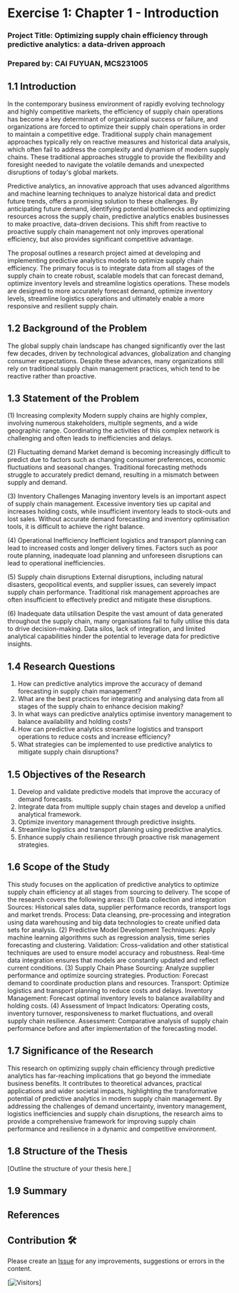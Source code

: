 # Exercise 1:  Chapter 1 - Introduction

### Project Title: Optimizing supply chain efficiency through predictive analytics: a data-driven approach

### Prepared by: CAI FUYUAN, MCS231005

## 1.1 Introduction

In the contemporary business environment of rapidly evolving technology and highly competitive markets, the efficiency of supply chain operations has become a key determinant of organizational success or failure, and organizations are forced to optimize their supply chain operations in order to maintain a competitive edge. Traditional supply chain management approaches typically rely on reactive measures and historical data analysis, which often fail to address the complexity and dynamism of modern supply chains. These traditional approaches struggle to provide the flexibility and foresight needed to navigate the volatile demands and unexpected disruptions of today's global markets.

Predictive analytics, an innovative approach that uses advanced algorithms and machine learning techniques to analyze historical data and predict future trends, offers a promising solution to these challenges. By anticipating future demand, identifying potential bottlenecks and optimizing resources across the supply chain, predictive analytics enables businesses to make proactive, data-driven decisions. This shift from reactive to proactive supply chain management not only improves operational efficiency, but also provides significant competitive advantage.

The proposal outlines a research project aimed at developing and implementing predictive analytics models to optimize supply chain efficiency. The primary focus is to integrate data from all stages of the supply chain to create robust, scalable models that can forecast demand, optimize inventory levels and streamline logistics operations. These models are designed to more accurately forecast demand, optimize inventory levels, streamline logistics operations and ultimately enable a more responsive and resilient supply chain.

## 1.2 Background of the Problem

The global supply chain landscape has changed significantly over the last few decades, driven by technological advances, globalization and changing consumer expectations. Despite these advances, many organizations still rely on traditional supply chain management practices, which tend to be reactive rather than proactive.

## 1.3 Statement of the Problem

(1) Increasing complexity
Modern supply chains are highly complex, involving numerous stakeholders, multiple segments, and a wide geographic range. Coordinating the activities of this complex network is challenging and often leads to inefficiencies and delays.

(2) Fluctuating demand
Market demand is becoming increasingly difficult to predict due to factors such as changing consumer preferences, economic fluctuations and seasonal changes. Traditional forecasting methods struggle to accurately predict demand, resulting in a mismatch between supply and demand.

(3) Inventory Challenges
Managing inventory levels is an important aspect of supply chain management. Excessive inventory ties up capital and increases holding costs, while insufficient inventory leads to stock-outs and lost sales. Without accurate demand forecasting and inventory optimisation tools, it is difficult to achieve the right balance.

(4) Operational Inefficiency
Inefficient logistics and transport planning can lead to increased costs and longer delivery times. Factors such as poor route planning, inadequate load planning and unforeseen disruptions can lead to operational inefficiencies.

(5) Supply chain disruptions
External disruptions, including natural disasters, geopolitical events, and supplier issues, can severely impact supply chain performance. Traditional risk management approaches are often insufficient to effectively predict and mitigate these disruptions.

(6) Inadequate data utilisation
Despite the vast amount of data generated throughout the supply chain, many organisations fail to fully utilise this data to drive decision-making. Data silos, lack of integration, and limited analytical capabilities hinder the potential to leverage data for predictive insights.

## 1.4 Research Questions

1) How can predictive analytics improve the accuracy of demand forecasting in supply chain management?
2) What are the best practices for integrating and analysing data from all stages of the supply chain to enhance decision making?
3) In what ways can predictive analytics optimise inventory management to balance availability and holding costs?
4) How can predictive analytics streamline logistics and transport operations to reduce costs and increase efficiency?
5) What strategies can be implemented to use predictive analytics to mitigate supply chain disruptions?

## 1.5 Objectives of the Research

1) Develop and validate predictive models that improve the accuracy of demand forecasts.
2) Integrate data from multiple supply chain stages and develop a unified analytical framework.
3) Optimize inventory management through predictive insights.
4) Streamline logistics and transport planning using predictive analytics.
5) Enhance supply chain resilience through proactive risk management strategies.

## 1.6 Scope of the Study

This study focuses on the application of predictive analytics to optimize supply chain efficiency at all stages from sourcing to delivery. The scope of the research covers the following areas:
(1) Data collection and integration
Sources: Historical sales data, supplier performance records, transport logs and market trends.
Process: Data cleansing, pre-processing and integration using data warehousing and big data technologies to create unified data sets for analysis.
(2) Predictive Model Development
Techniques: Apply machine learning algorithms such as regression analysis, time series forecasting and clustering.
Validation: Cross-validation and other statistical techniques are used to ensure model accuracy and robustness. Real-time data integration ensures that models are constantly updated and reflect current conditions.
(3) Supply Chain Phase
Sourcing: Analyze supplier performance and optimize sourcing strategies.
Production: Forecast demand to coordinate production plans and resources.
Transport: Optimize logistics and transport planning to reduce costs and delays.
Inventory Management: Forecast optimal inventory levels to balance availability and holding costs.
(4) Assessment of Impact
Indicators: Operating costs, inventory turnover, responsiveness to market fluctuations, and overall supply chain resilience.
Assessment: Comparative analysis of supply chain performance before and after implementation of the forecasting model.

## 1.7 Significance of the Research

This research on optimizing supply chain efficiency through predictive analytics has far-reaching implications that go beyond the immediate business benefits. It contributes to theoretical advances, practical applications and wider societal impacts, highlighting the transformative potential of predictive analytics in modern supply chain management. By addressing the challenges of demand uncertainty, inventory management, logistics inefficiencies and supply chain disruptions, the research aims to provide a comprehensive framework for improving supply chain performance and resilience in a dynamic and competitive environment.

## 1.8 Structure of the Thesis

[Outline the structure of your thesis here.]

## 1.9 Summary



## References




## Contribution 🛠️
Please create an [Issue](https://github.com/drshahizan/BDM/issues) for any improvements, suggestions or errors in the content.



[![Visitors](https://api.visitorbadge.io/api/visitors?path=https%3A%2F%2Fgithub.com%2Fdrshahizan&labelColor=%23697689&countColor=%23555555&style=plastic)]

